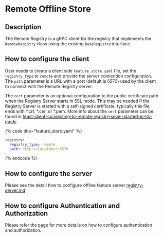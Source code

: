 # Remote Offline Store

## Description

The Remote Registry is a gRPC client for the registry that implements the `RemoteRegistry` class using the existing `BaseRegistry` interface.

## How to configure the client

User needs to create a client side `feature_store.yaml` file, set the `registry_type` to `remote` and provide the server connection configuration.
The `path` parameter is a URL with a port (default is 6570) used by the client to connect with the Remote Registry server.

The `cert` parameter is an optional configuration to the public certificate path when the Registry Server starts in SSL mode. This may be needed if the Registry Server is started with a self-signed certificate, typically this file ends with *.crt, *.cer, or *.pem.
More info about the `cert` parameter can be found in [feast-client-connecting-to-remote-registry-sever-started-in-tls-mode](../../how-to-guides/starting-feast-servers-tls-mode.md#feast-client-connecting-to-remote-registry-sever-started-in-tls-mode)

{% code title="feature_store.yaml" %}
```yaml
registry:
  registry_type: remote
  path: http://localhost:6570
```
{% endcode %}

## How to configure the server

Please see the detail how to configure offline feature server [registry-server.md](../feature-servers/registry-server.md)

## How to configure Authentication and Authorization
Please refer the [page](./../../../docs/getting-started/concepts/permission.md) for more details on how to configure authentication and authorization.
